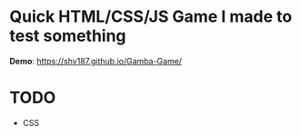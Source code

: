 # Quick HTML/CSS/JS Game I made to test something

**Demo**: https://shv187.github.io/Gamba-Game/

# TODO
- CSS
